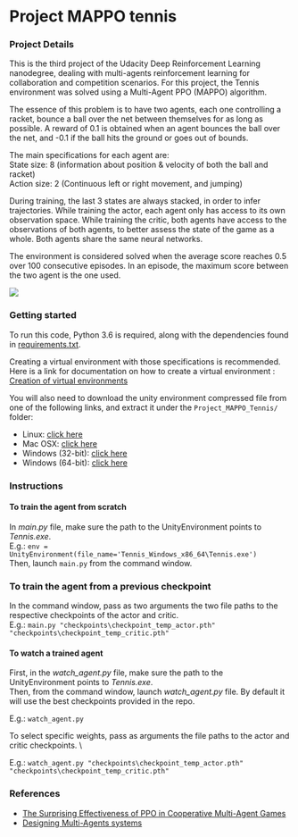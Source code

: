 # Project MAPPO tennis

### Project Details

This is the third project of the Udacity Deep Reinforcement Learning nanodegree, dealing with multi-agents reinforcement learning for collaboration and competition scenarios.
For this project, the Tennis environment was solved using a Multi-Agent PPO (MAPPO) algorithm.

The essence of this problem is to have two agents, each one controlling a racket, bounce a ball over the net between themselves for as long as possible.
A reward of 0.1 is obtained when an agent bounces the ball over the net, and -0.1 if the ball hits the ground or goes out of bounds.

The main specifications for each agent are: \
State size: 8 (information about position & velocity of both the ball and racket) \
Action size: 2 (Continuous left or right movement, and jumping)

During training, the last 3 states are always stacked, in order to infer trajectories.
While training the actor, each agent only has access to its own observation space.
While training the critic, both agents have access to the observations of both agents, to better assess the state of the game as a whole.
Both agents share the same neural networks.

The environment is considered solved when the average score reaches 0.5 over 100 consecutive episodes.
In an episode, the maximum score between the two agent is the one used.

![](images/tennis_mappo_1.gif)

### Getting started

To run this code, Python 3.6 is required, along with the dependencies found in [requirements.txt](requirements.txt).

Creating a virtual environment with those specifications is recommended. \
Here is a link for documentation on how to create a virtual environment : 
[Creation of virtual environments](https://docs.python.org/3/library/venv.html)

You will also need to download the unity environment compressed file from one of the following links, and extract it under the `Project_MAPPO_Tennis/` folder:

- Linux: [click here](https://s3-us-west-1.amazonaws.com/udacity-drlnd/P3/Tennis/Tennis_Linux.zip)
- Mac OSX: [click here](https://s3-us-west-1.amazonaws.com/udacity-drlnd/P3/Tennis/Tennis.app.zip)
- Windows (32-bit): [click here](https://s3-us-west-1.amazonaws.com/udacity-drlnd/P3/Tennis/Tennis_Windows_x86.zip)
- Windows (64-bit): [click here](https://s3-us-west-1.amazonaws.com/udacity-drlnd/P3/Tennis/Tennis_Windows_x86_64.zip)

### Instructions

#### To train the agent from scratch

In *main.py* file, make sure the path to the UnityEnvironment points to *Tennis.exe*. \
E.g.: `env = UnityEnvironment(file_name='Tennis_Windows_x86_64\Tennis.exe')` \
Then, launch `main.py` from the command window.

### To train the agent from a previous checkpoint
In the command window, pass as two arguments the two file paths to the respective checkpoints of the actor and critic. \
E.g.: `main.py "checkpoints\checkpoint_temp_actor.pth" "checkpoints\checkpoint_temp_critic.pth"`

#### To watch a trained agent

First, in the *watch_agent.py* file, make sure the path to the UnityEnvironment points to *Tennis.exe*. \
Then, from the command window, launch *watch_agent.py* file. By default it will use the best checkpoints provided in the repo.

E.g.: `watch_agent.py`

To select specific weights, pass as arguments the file paths to the actor and critic checkpoints. \

E.g.:   `watch_agent.py "checkpoints\checkpoint_temp_actor.pth" "checkpoints\checkpoint_temp_critic.pth"`

### References
- [The Surprising Effectiveness of PPO in Cooperative Multi-Agent Games](https://arxiv.org/pdf/2103.01955.pdf)
- [Designing Multi-Agents systems](https://huggingface.co/learn/deep-rl-course/unit7/multi-agent-setting?fw=pt)
